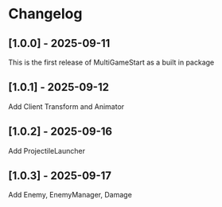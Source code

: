 # Changelog

## [1.0.0] - 2025-09-11
This is the first release of MultiGameStart as a built in package

## [1.0.1] - 2025-09-12
Add Client Transform and Animator

## [1.0.2] - 2025-09-16
Add ProjectileLauncher

## [1.0.3] - 2025-09-17
Add Enemy, EnemyManager, Damage